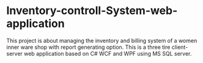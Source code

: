 # Inventory-controll-System-web-application
This project is about managing the inventory and billing system of a women inner ware shop with report generating option. This is a three tire client-server web application based on C# WCF and WPF using MS SQL server.
